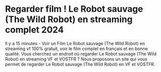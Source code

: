 # Regarder film ! Le Robot sauvage (The Wild Robot) en streaming complet 2024

Il y a 15 minutes - Voir un Film Le Robot sauvage (The Wild Robot) en streaming vf 100% gratuit, voir le film complet en français et en bonne qualité. Vous cherchez un endroit où regarder Le Robot sauvage (The Wild Robot) en streaming VF et VOSTFR ? Nous proposons un site qui vous permet de regarder Le Robot sauvage (The Wild Robot) en VF et VOSTFR.
